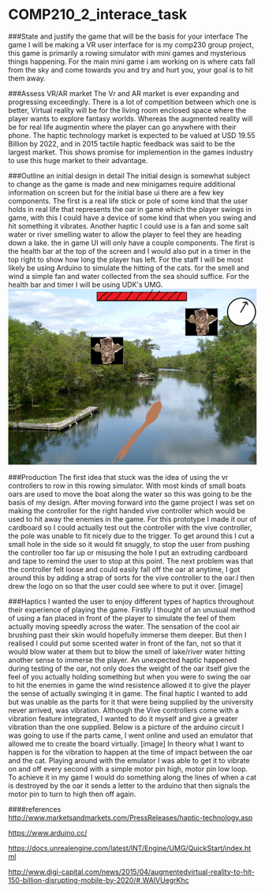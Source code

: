# COMP210_2_interace_task

###State and justify the game that will be the basis for your interface
The game I will be making a VR user interface for is my comp230 group project, this game is primarily a rowing simulator with mini games and mysterious things happening. For the main mini game i am working on is where cats fall from the sky and come towards you and try and hurt you, your goal is to hit them away. 



###Assess VR/AR market
The Vr and AR market is ever expanding and progressing exceedingly. There is a lot of competition between which one is better, Virtual reality will be for the living room enclosed space where the player wants to explore fantasy worlds. Whereas the augmented reality will be for real life augmentin where the player can go anywhere with their phone. 
The haptic technology market is expected to be valued at USD 19.55 Billion by 2022, and in 2015 tactile haptic feedback was said to be the largest market. This shows promise for implemention in the games industry to use this huge market to their advantage.



###Outline an initial design in detail
The initial design is somewhat subject to change as the game is made and new minigames require additional information on screen but for the initial base ui there are a few key components. The first is a real life stick or pole of some kind that the user holds in real life that represents the oar in game which the player swings in game, with this I could have a device of some kind that when you swing and hit something it vibrates. Another haptic I could use is a fan and some salt water or river smelling water to allow the player to feel they are heading down a lake. 
the in game UI will only have a couple components. The first is the  health bar at the top of the screen and I would also put in a timer in the top right to show how long the player has left.
For the staff I will be most likely be using Arduino to simulate the hitting of the cats. for the smell and wind a simple fan and water collected from the sea should suffice. For the health bar and timer I will be using UDK's UMG.
![alt tag](https://github.com/TheHarlander/COMP210_2_interace_task/blob/master/Part-A/basicUIDesign.png?raw=true)


###Production
The first idea that stuck was the idea of using the vr controllers to row in this rowing simulator. With most kinds of small boats oars are used to move the boat along the water so this was going to be the basis of my design. After moving forward into the game project I was set on making the controller for the right handed vive controller which would be used to hit away the enemies in the game. For this prototype I made it our of cardboard so I could actually test out the controller with the vive controller, the pole was unable to fit nicely due to the trigger. To get around this I cut a small hole in the side so it would fit snuggly, to stop the user from pushing the controller too far up or misusing the hole I put an extruding cardboard and tape to remind the user to stop at this point.
The next problem was that the controller felt loose and could easily fall off the oar at anytime, I got around this by adding a strap of sorts for the vive controller to the oar.I then drew the logo on so that the user could see where to put it over.
[image]

###Haptics
I wanted the user to enjoy different types of haptics throughout their experience of playing the game. Firstly I thought of an unusual method of using a fan placed in front of the player to simulate the feel of them actually moving speedly across the water. The sensation of the cool air brushing past their skin would hopefully immerse them deeper. But then I realised I could put some scented water in front of the fan, not so that it would blow water at them but to blow the smell of lake/river water hitting another sense to immerse the player. An unexpected haptic happened during testing of the oar, not only does the weight of the oar itself give the feel of you actually holding something but when you were to swing the oar to hit the enemies in game the wind resistence allowed it to give the player the sense of actually swinging it in game. The final haptic I wanted to add but was unable as the parts for it that were being supplied by the university never arrived, was vibration. Although the Vive controllers come with a vibration feature integrated, I wanted to do it myself and give a greater vibration than the one supplied. 
Below is a picture of the arduino circuit I was going to use if the parts came, I went online and used an emulator that allowed me to create the board virtually.
[image]
In theory what I want to happen is for the vibration to happen at the time of impact between the oar and the cat. Playing around with the emulator I was able to get it to vibrate on and off every second with a simple motor pin high, motor pin low loop. To achieve it in my game I would do something along the lines of when a cat is destroyed by the oar it sends a letter to the arduino that then signals the motor pin to turn to high then off again.


####references
http://www.marketsandmarkets.com/PressReleases/haptic-technology.asp

https://www.arduino.cc/

https://docs.unrealengine.com/latest/INT/Engine/UMG/QuickStart/index.html 

http://www.digi-capital.com/news/2015/04/augmentedvirtual-reality-to-hit-150-billion-disrupting-mobile-by-2020/#.WAIVUegrKhc 
